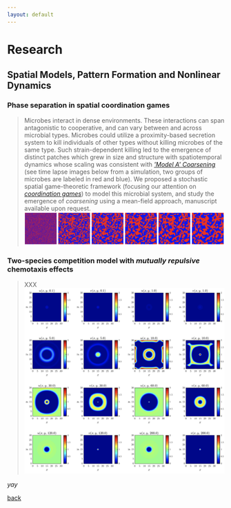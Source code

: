 ```yaml
---
layout: default
---
```


# Research

## Spatial Models, Pattern Formation and Nonlinear Dynamics

### Phase separation in spatial coordination games

> Microbes interact in dense environments. These interactions can span antagonistic to cooperative, and can vary between and across microbial types. Microbes could utilize a proximity-based secretion system to kill individuals of other types without killing microbes of the same type. Such strain-dependent killing led to the emergence of distinct patches which grew in size and structure with spatiotemporal dynamics whose scaling was consistent with [_'Model A' Coarsening_](https://sethna.lassp.cornell.edu/Coarsening/What_Is_Coarsening.html) (see time lapse images below from a simulation, two groups of microbes are labeled in red and blue). We proposed a stochastic spatial game-theoretic framework (focusing our attention on [_coordination games_](https://en.wikipedia.org/wiki/Coordination_game)) to model this microbial system, and study the emergence of _coarsening_ using a mean-field approach, manuscript available upon request.
![Octocat](./figures/research/sim_game.png)


### Two-species competition model with _mutually repulsive_ chemotaxis effects

> XXX
![Octocat](./figures/research/ks_2d_sim.png)


_yay_

[back](./)
